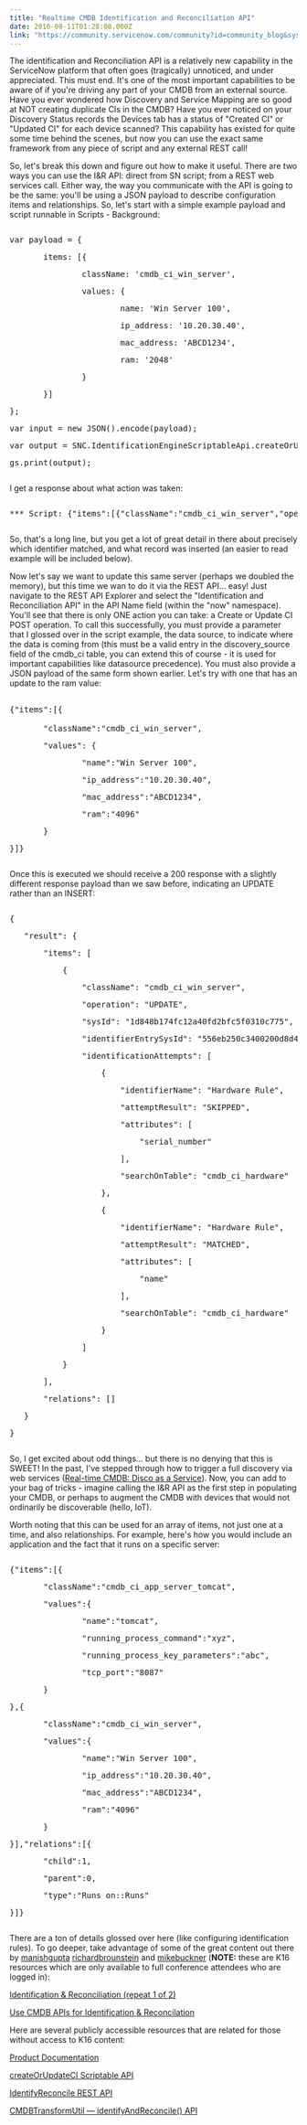 ```yaml
---
title: "Realtime CMDB Identification and Reconciliation API"
date: 2016-08-11T01:28:08.000Z
link: "https://community.servicenow.com/community?id=community_blog&sys_id=3cbc6a25dbd0dbc01dcaf3231f961977"
---
```

<p>The identification and Reconciliation API is a relatively new capability in the ServiceNow platform that often goes (tragically) unnoticed, and under appreciated. This must end. It's one of the most important capabilities to be aware of if you're driving any part of your CMDB from an external source. Have you ever wondered how Discovery and Service Mapping are so good at NOT creating duplicate CIs in the CMDB? Have you ever noticed on your Discovery Status records the Devices tab has a status of "Created CI" or "Updated CI" for each device scanned? This capability has existed for quite some time behind the scenes, but now you can use the exact same framework from any piece of script and any external REST call!</p><p></p><p>So, let's break this down and figure out how to make it useful. There are two ways you can use the I&amp;R API: direct from SN script; from a REST web services call. Either way, the way you communicate with the API is going to be the same: you'll be using a JSON payload to describe configuration items and relationships. So, let's start with a simple example payload and script runnable in Scripts - Background:</p><pre __default_attr="javascript" __jive_macro_name="code" class="jive_macro_code _jivemacro_uid_14708577896883754 jive_text_macro" data-renderedposition="176_8_1192_240" jivemacro_uid="_14708577896883754"><p>var payload = {</p><p>       items: [{</p><p>               className: 'cmdb_ci_win_server',</p><p>               values: {</p><p>                       name: 'Win Server 100',</p><p>                       ip_address: '10.20.30.40',</p><p>                       mac_address: 'ABCD1234',</p><p>                       ram: '2048'</p><p>               }</p><p>       }]</p><p>};</p><p></p><p>var input = new JSON().encode(payload);</p><p>var output = SNC.IdentificationEngineScriptableApi.createOrUpdateCI('ServiceNow', input);</p><p>gs.print(output);</p></pre><p></p><p>I get a response about what action was taken:</p><pre __default_attr="html" __jive_macro_name="code" class="jive_macro_code jive_text_macro _jivemacro_uid_14708579097302539" data-renderedposition="458_8_1192_16" jivemacro_uid="_14708579097302539"><p>*** Script: {"items":[{"className":"cmdb_ci_win_server","operation":"INSERT","sysId":"1d848b174fc12a40fd2bfc5f0310c775","identifierEntrySysId":"Unknown","identificationAttempts":[{"identifierName":"Hardware Rule","attemptResult":"SKIPPED","attributes":["serial_number"],"searchOnTable":"cmdb_ci_hardware"},{"identifierName":"Hardware Rule","attemptResult":"NO_MATCH","attributes":["name"],"searchOnTable":"cmdb_ci_hardware"}]}],"relations":[]}</p></pre><p></p><p>So, that's a long line, but you get a lot of great detail in there about precisely which identifier matched, and what record was inserted (an easier to read example will be included below).</p><p></p><p>Now let's say we want to update this same server (perhaps we doubled the memory), but this time we wan to do it via the REST API... easy! Just navigate to the REST API Explorer and select the "Identification and Reconciliation API" in the API Name field (within the "now" namespace). You'll see that there is only ONE action you can take: a Create or Update CI POST operation. To call this successfully, you must provide a parameter that I glossed over in the script example, the data source, to indicate where the data is coming from (this must be a valid entry in the discovery_source field of the cmdb_ci table, you can extend this of course - it is used for important capabilities like datasource precedence). You must also provide a JSON payload of the same form shown earlier. Let's try with one that has an update to the ram value:</p><pre __default_attr="javascript" __jive_macro_name="code" class="jive_macro_code jive_text_macro _jivemacro_uid_14708587649503838" data-renderedposition="642_8_1192_146" jivemacro_uid="_14708587649503838"><p>{"items":[<span style="line-height: 1.5;">{</span></p><p>       "className":"cmdb_ci_win_server",</p><p>       "values": {</p><p>               "name":"Win Server 100",</p><p>               "ip_address":"10.20.30.40",</p><p>               "mac_address":"ABCD1234",</p><p>               "ram":"4096"</p><p>       }</p><p>}]}</p></pre><p></p><p>Once this is executed we should receive a 200 response with a slightly different response payload than we saw before, indicating an UPDATE rather than an INSERT:</p><pre __default_attr="javascript" __jive_macro_name="code" class="jive_macro_code _jivemacro_uid_14708588704706993 jive_text_macro" data-renderedposition="830_8_1192_496" jivemacro_uid="_14708588704706993"><p>{</p><p>   "result": {</p><p>       "items": [</p><p>           {</p><p>               "className": "cmdb_ci_win_server",</p><p>               "operation": "UPDATE",</p><p>               "sysId": "1d848b174fc12a40fd2bfc5f0310c775",</p><p>               "identifierEntrySysId": "556eb250c3400200d8d4bea192d3ae92",</p><p>               "identificationAttempts": [</p><p>                   {</p><p>                       "identifierName": "Hardware Rule",</p><p>                       "attemptResult": "SKIPPED",</p><p>                       "attributes": [</p><p>                           "serial_number"</p><p>                       ],</p><p>                       "searchOnTable": "cmdb_ci_hardware"</p><p>                   },</p><p>                   {</p><p>                       "identifierName": "Hardware Rule",</p><p>                       "attemptResult": "MATCHED",</p><p>                       "attributes": [</p><p>                           "name"</p><p>                       ],</p><p>                       "searchOnTable": "cmdb_ci_hardware"</p><p>                   }</p><p>               ]</p><p>           }</p><p>       ],</p><p>       "relations": []</p><p>   }</p><p>}</p></pre><p></p><p>So, I get excited about odd things... but there is no denying that this is SWEET! In the past, I've stepped through how to trigger a full discovery via web services (<a title="Real-time CMDB: Disco as a Service" __default_attr="5556" __jive_macro_name="blogpost" class="jive_macro jive_macro_blogpost" data-orig-content="Real-time CMDB: Disco as a Service" data-renderedposition="1349_8_1192_37" href="/community?id=community_blog&sys_id=bacda2e9dbd0dbc01dcaf3231f961942">Real-time CMDB: Disco as a Service</a>). Now, you can add to your bag of tricks - imagine calling the I&amp;R API as the first step in populating your CMDB, or perhaps to augment the CMDB with devices that would not ordinarily be discoverable (hello, IoT).</p><p></p><p>Worth noting that this can be used for an array of items, not just one at a time, and also relationships. For example, here's how you would include an application and the fact that it runs on a specific server:</p><pre __default_attr="javascript" __jive_macro_name="code" class="jive_macro_code jive_text_macro _jivemacro_uid_14708603067569630" data-renderedposition="1473_8_1192_336" jivemacro_uid="_14708603067569630"><p>{"items":[{</p><p>       "className":"cmdb_ci_app_server_tomcat",</p><p>       "values":{</p><p>               "name":"tomcat",</p><p>               "running_process_command":"xyz",</p><p>               "running_process_key_parameters":"abc",</p><p>               "tcp_port":"8087"</p><p>       }</p><p>},{</p><p>       "className":"cmdb_ci_win_server",</p><p>       "values":{</p><p>               "name":"Win Server 100",</p><p>               "ip_address":"10.20.30.40",</p><p>               "mac_address":"ABCD1234",</p><p>               "ram":"4096"</p><p>       }</p><p>}],"relations":[{</p><p>       "child":1,</p><p>       "parent":0,</p><p>       "type":"Runs on::Runs"</p><p>}]}</p></pre><p></p><p>There are a ton of details glossed over here (like configuring identification rules). To go deeper, take advantage of some of the great content out there by <a title="manishgupta" __default_attr="67134" __jive_macro_name="user" class="jive_macro jive_macro_user" data-orig-content="manishgupta" data-renderedposition="1832_958.625_100_16" href="/community?id=community_user_profile&user=da3316e5db1c1fc09c9ffb651f9619ad">manishgupta</a> <a title="richardbrounstein" __default_attr="54127" __jive_macro_name="user" class="jive_macro jive_macro_user" data-orig-content="richardbrounstein" data-renderedposition="1832_1062.6875_128_16" href="/community?id=community_user_profile&user=254f0ea5db181fc09c9ffb651f9619f4">richardbrounstein</a> and <a title="mikebuckner" __default_attr="63660" __jive_macro_name="user" class="jive_macro jive_macro_user" data-orig-content="mikebuckner" data-renderedposition="1854_35.484375_100_16" href="/community?id=community_user_profile&user=12c1d2eddb981fc09c9ffb651f9619c8">mikebuckner</a> (<strong>NOTE:</strong> these are K16 resources which are only available to full conference attendees who are logged in):</p><p><a __default_attr="5214" __jive_macro_name="document" class="jive_macro jive_macro_document" data-orig-content="Identification &amp;amp; Reconciliation (repeat 1 of 2)" data-renderedposition="1875_8_294_16" href="/community?id=community_article&sys_id=b75d2a29dbd0dbc01dcaf3231f961980" modifiedtitle="true" title="Identification &amp;amp; Reconciliation (repeat 1 of 2)">Identification &amp; Reconciliation (repeat 1 of 2)</a></p><p><a title="Use CMDB APIs for Identification &amp; Reconcilation" __default_attr="5374" __jive_macro_name="document" class="jive_macro jive_macro_document" data-orig-content="Use CMDB APIs for Identification &amp;amp; Reconcilation" data-renderedposition="1896_8_329_16" href="/community?id=community_article&sys_id=b5dca665dbd0dbc01dcaf3231f9619af">Use CMDB APIs for Identification &amp; Reconcilation</a></p><p></p><p>Here are several publicly accessible resources that are related for those without access to K16 content:</p><p><a title="ocs.servicenow.com/bundle/geneva-it-service-management/page/product/configuration_management/concept/c_CMDBIdentifyandReconcile.html" href="https://docs.servicenow.com/bundle/geneva-it-service-management/page/product/configuration_management/concept/c_CMDBIdentifyandReconcile.html">Product Documentation</a></p><p><a title="eveloper.servicenow.com/app.do#!/api_doc?v=helsinki&type=server&scoped=false&to=class__unscoped_identificationenginescriptableapi__helsinki" href="https://developer.servicenow.com/app.do#!/api_doc?v=helsinki&amp;type=server&amp;scoped=false&amp;to=class__unscoped_identificationenginescriptableapi__helsinki">createOrUpdateCI Scriptable API</a></p><p><a title="ocs.servicenow.com/integrate/inbound_rest/concept/c_IdentifyReconcileAPI.html" href="https://docs.servicenow.com/integrate/inbound_rest/concept/c_IdentifyReconcileAPI.html">IdentifyReconcile REST API</a></p><p><a title="eveloper.servicenow.com/app.do#!/api_doc?v=helsinki&type=server&scoped=false&to=constructor_class__unscoped_cmdbtransformutil___cmdbtransformutil__helsinki" href="https://developer.servicenow.com/app.do#!/api_doc?v=helsinki&amp;type=server&amp;scoped=false&amp;to=constructor_class__unscoped_cmdbtransformutil___cmdbtransformutil__helsinki">CMDBTransformUtil — identifyAndReconcile() API</a></p>
